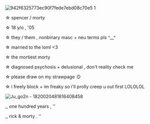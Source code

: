 ![942f6325773ec90f7fede7ebd08c70e5 1](https://github.com/user-attachments/assets/8cabce8a-cac0-470f-9a15-64502e890639)

☆ spencer / morty

☆ 18 y/o , '05

☆ they / them , nonbinary masc + neu terms pls ^__^

☆ married to the loml <3

☆ the mortiest morty

☆ diagnosed psychosis + delusional , don't reality check me

☆ please draw on my strawpage :D

☆ i freely block + im freaky so i'll prolly creep u out first LOLOLOL

![Ju_go2n - 1820020481816408458](https://github.com/user-attachments/assets/1a80ca36-fdad-4dd7-8cb4-13546f127e56)

,, one hundred years , ''

,, rick & morty . ''
